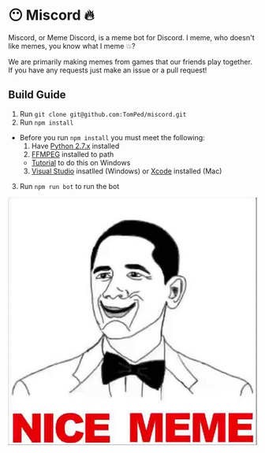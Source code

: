 # :no_mouth: Miscord :fire:

Miscord, or Meme Discord, is a meme bot for Discord. I meme, who doesn't like memes, you know what I meme :boom:?

We are primarily making memes from games that our friends play together. If you have any requests just make an issue or a pull request!

## Build Guide

1. Run `git clone git@github.com:TomPed/miscord.git`
2. Run `npm install`
  - Before you run `npm install` you must meet the following:
    1. Have [Python 2.7.x](https://www.python.org/downloads/) installed 
    2. [FFMPEG](https://ffmpeg.org/download.html) installed to path
      - [Tutorial](https://www.youtube.com/watch?v=xcdTIDHm4KM) to do this on Windows
    3. [Visual Studio](https://www.visualstudio.com/en-us/visual-studio-homepage-vs.aspx) insatlled (Windows) or [Xcode](https://developer.apple.com/xcode/) installed (Mac)
3. Run `npm run bot` to run the bot

![nicememe](./img/nicememe.jpg)
